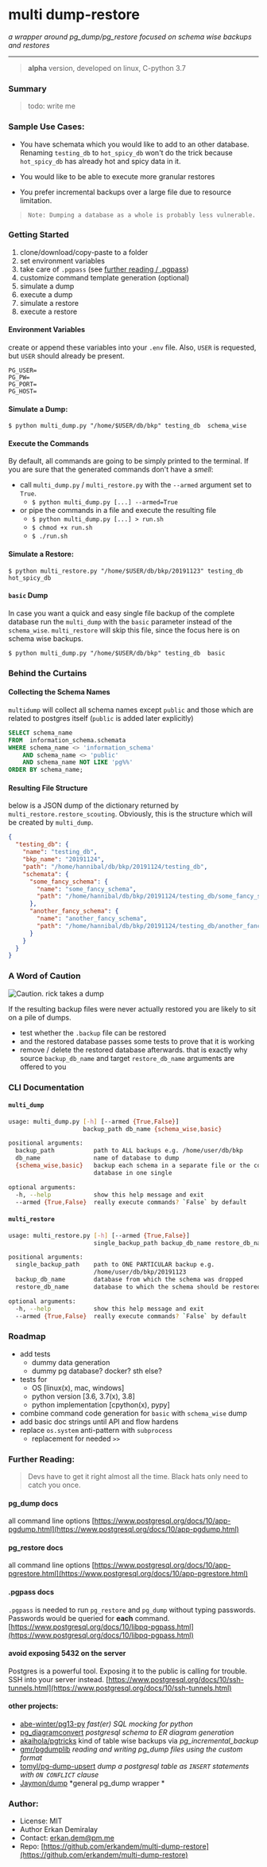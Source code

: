 # multi dump-restore
*a wrapper around pg_dump/pg_restore focused on schema wise backups and restores*
* * * 

> **alpha** version, developed on linux,  C-python 3.7

### Summary
> todo: write me

### Sample Use Cases:
  - You have schemata which you would like to add to an other database.
    Renaming `testing_db` to `hot_spicy_db` won't do the trick because
    `hot_spicy_db` has already hot and spicy data in it.

  - You would like to be able to execute more granular restores

  - You prefer incremental backups over a large file due to resource limitation.

>`Note: Dumping a database as a whole is probably less vulnerable.`

### Getting Started
 1. clone/download/copy-paste to a folder
 2. set environment variables 
 3. take care of `.pgpass` (see [further reading / .pgpass](#pgpass))
 4. customize command template generation (optional)
 5. simulate a dump
 6. execute a dump
 7. simulate a restore
 8. execute a restore
 

#### Environment Variables
create or append these variables into your `.env` file.
Also, `USER` is requested, but `USER` should already be present.
```
PG_USER=
PG_PW=
PG_PORT=
PG_HOST=
```

#### Simulate a Dump:
```$ python multi_dump.py "/home/$USER/db/bkp" testing_db  schema_wise```

#### Execute the Commands
By default, all commands are going to be simply printed to the terminal.
If you are sure that the generated commands don't have a *smell*: 
 - call `multi_dump.py` / `multi_restore.py` with the `--armed` argument set to `True`.
     - `$ python multi_dump.py [...] --armed=True`
 - or pipe the commands in a file and execute the resulting file
    - `$ python multi_dump.py [...] > run.sh`
    - `$ chmod +x run.sh` 
    - `$ ./run.sh`

#### Simulate a Restore:
```$ python multi_restore.py "/home/$USER/db/bkp/20191123" testing_db hot_spicy_db```

#### `basic` Dump
In case you want a quick and easy single file backup of the complete database
 run the `multi_dump` with the `basic` parameter instead of the `schema_wise`. 
 `multi_restore` will skip this file, since the focus here is on schema wise backups.

```$ python multi_dump.py "/home/$USER/db/bkp" testing_db  basic```


### Behind the Curtains
#### Collecting the Schema Names
`multidump` will collect all schema names except `public` and those which are
related to postgres itself (`public` is added later explicitly)

```SQL
SELECT schema_name
FROM  information_schema.schemata
WHERE schema_name <> 'information_schema'
    AND schema_name <> 'public'
    AND schema_name NOT LIKE 'pg%%'
ORDER BY schema_name;
```

#### Resulting File Structure
below is a JSON dump of the dictionary returned by `multi_restore.restore_scouting`.
Obviously, this is the structure which will be created by `multi_dump`.
```json
{
  "testing_db": {
    "name": "testing_db",
    "bkp_name": "20191124",
    "path": "/home/hannibal/db/bkp/20191124/testing_db",
    "schemata": {
      "some_fancy_schema": {
        "name": "some_fancy_schema",
        "path": "/home/hannibal/db/bkp/20191124/testing_db/some_fancy_schema.backup"
      },
      "another_fancy_schema": {
        "name": "another_fancy_schema",
        "path": "/home/hannibal/db/bkp/20191124/testing_db/another_fancy_schema.backup"
      }
    }
  }
}
```

### A Word of Caution

![Caution. rick takes a dump](docs/static/take_a_dump.png) 

If the resulting backup files were never actually restored
you are likely to sit on a pile of dumps. 
 - test whether the `.backup` file can be restored
 - and the restored database passes some tests to prove that it is working
 - remove / delete the restored database afterwards. 
    that is exactly why source `backup_db_name` and target `restore_db_name`
    arguments are offered to you


### CLI Documentation
#### `multi_dump`
```bash
usage: multi_dump.py [-h] [--armed {True,False}]
                     backup_path db_name {schema_wise,basic}

positional arguments:
  backup_path           path to ALL backups e.g. /home/user/db/bkp
  db_name               name of database to dump
  {schema_wise,basic}   backup each schema in a separate file or the complete
                        database in one single

optional arguments:
  -h, --help            show this help message and exit
  --armed {True,False}  really execute commands? `False` by default
```
#### `multi_restore`
```bash
usage: multi_restore.py [-h] [--armed {True,False}]
                        single_backup_path backup_db_name restore_db_name

positional arguments:
  single_backup_path    path to ONE PARTICULAR backup e.g.
                        /home/user/db/bkp/20191123
  backup_db_name        database from which the schema was dropped
  restore_db_name       database to which the schema should be restored to

optional arguments:
  -h, --help            show this help message and exit
  --armed {True,False}  really execute commands? `False` by default
```

### Roadmap

 - add tests
   - dummy data generation
   - dummy pg database? docker? sth else?
 - tests for
    - OS [linux(x), mac, windows]
    - python version [3.6, 3.7(x), 3.8]
    - python implementation [cpython(x), pypy]
 - combine command code generation for `basic` with `schema_wise` dump
 - add basic doc strings until API and flow hardens
 - replace `os.system` anti-pattern with `subprocess`
   - replacement for needed `>>`
 
### Further Reading:
> Devs have to get it right almost all the time.
Black hats only need to catch you once.

#### pg_dump docs
all command line options
[https://www.postgresql.org/docs/10/app-pgdump.html](https://www.postgresql.org/docs/10/app-pgdump.html)


#### pg_restore docs
all command line options
[https://www.postgresql.org/docs/10/app-pgrestore.html](https://www.postgresql.org/docs/10/app-pgrestore.html)

#### .pgpass docs
<a id="pgpass"></a>
`.pgpass` is needed to run `pg_restore` and `pg_dump` without typing passwords.
Passwords would be queried for **each** command.
[https://www.postgresql.org/docs/10/libpq-pgpass.html](https://www.postgresql.org/docs/10/libpq-pgpass.html)

#### avoid exposing 5432 on the server
Postgres is a powerful tool. Exposing it to the public is calling for trouble.
SSH into your server instead. 
[https://www.postgresql.org/docs/10/ssh-tunnels.html](https://www.postgresql.org/docs/10/ssh-tunnels.html)

#### other projects:

 - [abe-winter/pg13-py](https://github.com/abe-winter/pg13-py)  *fast(er) SQL mocking for python* 
 - [pg_diagramconvert](https://github.com/qweeze/pg_diagramconvert) *postgresql schema to ER diagram generation* 
 - [akaihola/pgtricks](https://github.com/akaihola/pgtricks) kind of table wise backups via *pg_incremental_backup*
 - [gmr/pgdumplib](https://github.com/gmr/pgdumplib) *reading and writing pg_dump files using the custom format*
 - [tomyl/pg-dump-upsert](https://github.com/tomyl/pg-dump-upsert) *dump a postgresql table as `INSERT` statements with `ON CONFLICT` clause* 
 - [Jaymon/dump](https://github.com/Jaymon/dump)  *general pg_dump wrapper *


### Author:
 - License: MIT
 - Author Erkan Demiralay
 - Contact:  [erkan.dem@pm.me](mailto:erkan.dem@pm.me)
 - Repo: [https://github.com/erkandem/multi-dump-restore](https://github.com/erkandem/multi-dump-restore)

